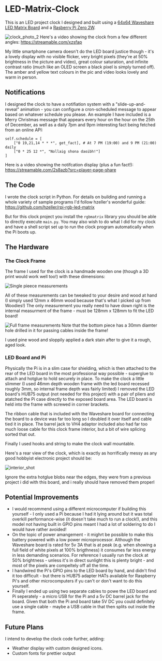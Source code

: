 # LED-Matrix-Clock
This is an LED project clock I designed and built using a [64x64 Waveshare LED Matrix Board](https://www.waveshare.com/wiki/RGB-Matrix-P2-64x64) and a [Rasberry Pi Zero 2W](https://www.raspberrypi.com/products/raspberry-pi-zero-2-w/).

![clock_photo_2](https://github.com/user-attachments/assets/1fda8e05-2f49-4832-a840-9ac678925f6e)
Here's a video showing the clock from a few different angles: https://streamable.com/xzsfap

My little smartphone camera doesn't do the LED board justice though - it's a lovely display with no visible flicker, very bright pixels (they're at 50% brightness in the picture and video), great colour saturation, and infinite contrast ratio (much like an OLED screen a black pixel is simply turned off).
The amber and yellow text colours in the pic and video looks lovely and warm in person.

## Notifications

I designed the clock to have a notifiation system with a "slide-up-and-reveal" animation - you can configure a cron-scheduled message to appear based on whatever schedule you please. An example I have included is a Merry Christmas message that appears every hour on the hour on the 25th of December, as well as a daily 7pm and 9pm interesting fact being fetched from an online API:

```
self.schedule = [
    ["0 19,21,14 * * *", get_fact], # At 7 PM (19:00) and 9 PM (21:00) daily
    ["0 * 25 12 *", "Nollaig shona daoibh!"]
]
```

Here is a video showing the notifcation display (plus a fun fact!):
https://streamable.com/2s8azb?src=player-page-share

## The Code

I wrote the clock script in Python. For details on building and running a whole variety of sample programs I'd follow hzeller's wonderful guide: 
https://github.com/hzeller/rpi-rgb-led-matrix

But for this clock project you install the `rgbmatrix` library you should be able to directly execute `main.py`.
You may also wish to do what I did for my clock and have a shell script set up to run the clock program automatically when the Pi boots up.

## The Hardware

### The Clock Frame

The frame I used for the clock is a handmade wooden one (though a 3D print would work well too!) with these dimensions:

![Single pieece measurements](https://github.com/user-attachments/assets/7c90024d-37b1-48ec-9fd2-56598d344bb5)

All of these measurements can be tweaked to your desire and wood at hand (I simply used 12mm x 46mm wood because that's what I picked up from Woodies!)
The only measurement you really need to have down right is the internal measurment of the frame - must be 128mm x 128mm to fit the LED board!

![Full frame measurements](https://github.com/user-attachments/assets/1a2238c4-b12b-450b-a9a1-b11a8034c7db)
Note that the bottom piece has a 30mm diamter hole drilled in it for passing cables inside the frame!

I used pine wood and sloppily applied a dark stain after to give it a rough, aged look.

### LED Board and Pi

Physically the Pi is in a slim case for shielding, which is then attached to the rear of the LED board in the most professional way possible - superglue to attach and hotglue to hold securely in place. To make the clock a little slimmer (I used 46mm depth wooden frame with the led board recessed roughly 3mm, so internal frame depth was fairly limited) I removed the LED board's HUB75 output (not needed for this project) with a pair of pliers and atatched the Pi case directly to the exposed board area. The LED board is held into the frame with screwed in corner brackets.

The ribbon cable that is included with the Waveshare board for connecting the board to a device was far too long so I doubled it over itself and cable tied it in place.
The barrel jack to VH4 adaptor included also had far too much loose cable for this clock frame interior, but a bit of wire splicing sorted that out.

Finally I used hooks and string to make the clock wall mountable.

Here's a rear view of the clock, which is exactly as horrifically messy as any good hobbyist electronic project should be:

![interior_shot](https://github.com/user-attachments/assets/7ae81486-1323-4d8f-8c46-6d386603446a)

Ignore the extra hotglue blobs near the edges, they were from a previous project i did with this board, and i really should have removed them properl

## Potential Improvements

* I would recommend using a different microcomputer if building this yourself - I only used a Pi because I had it lying around but it was total overkill performance-wise (it doesn't take much to run a clock!), and this model not having built in GPIO pins meant I had a lot of soldering to do I would have rather avoided!
* On the topic of power amangement - it mighrt be possible to make this battery powered with a low power microprocessor. Although the Waveshare board is rated for 5v 3A that is at peak (e.g. when showing a full field of white pixels at 100% brigthness) it consumes far less energy in less demanding scenarios. For reference I usually run the clock at 50% brightness - unless it's in direct sunlight this is plenty bright - and most of the pixels are compeltely off all the time.
* I handwired the Pi's GPIO pins to the LED board by hand, and didn't find it too difficult - but there is HUB75 adapter HATs available for Raspberry Pi's and other microcomputers if yu can't or don't want to do this yourself.
* Finally I ended up using two separate cables to powe the LED board and Pi seperately - a micro USB for the Pi and a 5v DC barrel jack for the board. Given that both the Pi and board take 5V DC you could definitely use a single cable - maybe a USB cable in that then splits out inside the frame.

## Future Plans

I intend to develop the clock code further, adding:
* Weather display with custom designed icons.
* Custom fonts for prettier output
